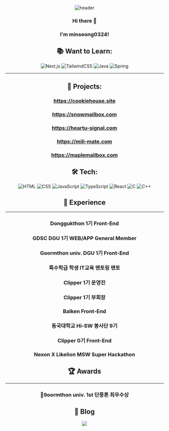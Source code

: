 
<div align="center">

![header](https://capsule-render.vercel.app/api?type=wave&color=auto&height=300&section=header&text=minseong0324%20&fontSize=90)

### Hi there 👋
### I'm minseong0324! 

## 📚 Want to Learn:
![Next.js](https://img.shields.io/badge/Next.js-000000?style=for-the-badge&logo=next.js&logoColor=white)
![TailwindCSS](https://img.shields.io/badge/TailwindCSS-38B2AC?style=for-the-badge&logo=tailwind-css&logoColor=white)
![Java](https://img.shields.io/badge/Java-007396?style=for-the-badge&logo=java&logoColor=white)
![Spring](https://img.shields.io/badge/Spring-6DB33F?style=for-the-badge&logo=spring&logoColor=white)


---

## 🚀 Projects:

### https://cookiehouse.site
### https://snowmailbox.com
### https://heartu-signal.com
### https://mili-mate.com
### https://maplemailbox.com


## 🛠️ Tech:
![HTML](https://img.shields.io/badge/HTML5-E34F26?style=for-the-badge&logo=html5&logoColor=white)
![CSS](https://img.shields.io/badge/CSS3-1572B6?style=for-the-badge&logo=css3&logoColor=white)
![JavaScript](https://img.shields.io/badge/JavaScript-F7DF1E?style=for-the-badge&logo=javascript&logoColor=black)
![TypeScript](https://img.shields.io/badge/TypeScript-007ACC?style=for-the-badge&logo=typescript&logoColor=white)
![React](https://img.shields.io/badge/React-20232A?style=for-the-badge&logo=react&logoColor=61DAFB)
![C](https://img.shields.io/badge/C-00599C?style=for-the-badge&logo=c&logoColor=white)
![C++](https://img.shields.io/badge/C++-00599C?style=for-the-badge&logo=c%2B%2B&logoColor=white)

## 🌿 Experience
---
### Donggukthon 1기 Front-End
### GDSC DGU 1기 WEB/APP General Member
### Goormthon univ. DGU 1기 Front-End
### 특수학급 학생 IT교육 멘토링 멘토
### Clipper 1기 운영진
### Clipper 1기 부회장
### Balken Front-End
### 동국대학교 Hi-SW 봉사단 9기
### Clipper 0기 Front-End
### Nexon X Likelion MSW Super Hackathon

## 🏆 Awards
---
### 9oormthon univ. 1st 단풍톤 최우수상

## 👋  Blog
<a href="https://velog.io/@kwan0324"><img src="https://img.shields.io/badge/Velog-3DDC84?style=flat-square&logo=Blogger&logoColor=white"/></a>

</div>

